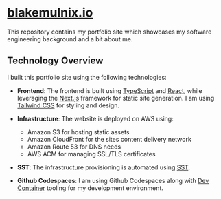 # [blakemulnix.io](https://blakemulnix.io)

This repository contains my portfolio site which showcases my software engineering background and a bit about me.

## Technology Overview

I built this portfolio site using the following technologies:

- **Frontend**: The frontend is built using [TypeScript](https://www.typescriptlang.org) and [React](https://react.dev), while leveraging the [Next.js](https://nextjs.org) framework for static site generation. I am using [Tailwind CSS](https://tailwindcss.com) for styling and design.

- **Infrastructure**: The website is deployed on AWS using:
  - Amazon S3 for hosting static assets
  - Amazon CloudFront for the sites content delivery network
  - Amazon Route 53 for DNS needs
  - AWS ACM for managing SSL/TLS certificates

- **SST**: The infrastructure provisioning is automated using [SST](https://sst.dev).

- **Github Codespaces**: I am using Github Codespaces along with [Dev Container](https://containers.dev/) tooling for my development environment.
